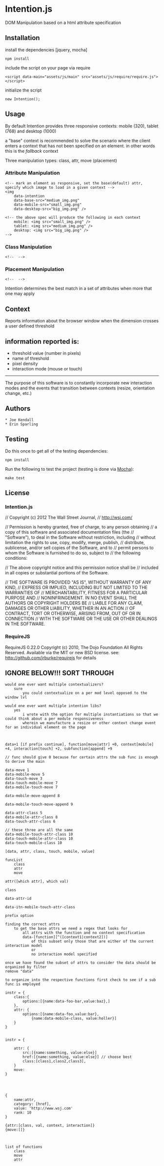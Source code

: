 # Intention.js

DOM Manipulation based on a html attribute specification

## Installation

install the dependencies [jquery, mocha]

	npm install

include the script on your page via require

	<script data-main="assets/js/main" src="assets/js/require/require.js"></script>

initialize the script

	new Intention();


## Usage

By default Intention provides three responsive contexts: mobile (320), tablet (768) and desktop (1000)

a "base" context is recommended to solve the scenario where the client enters a context that has not been specified on an element. in other words this is the *fallback* context

Three manipulation types: class, attr, move (placement) 

### Attribute Manipulation

	<!-- mark an element as responsive, set the base(default) attr, specify which image to load in a given context -->
	<img 
		data-intention 
		data-base-src="medium_img.png" 
		data-mobile-src="small_img.png"
		data-desktop-src="big_img.png" />

	<!-- the above spec will produce the following in each context
		mobile: <img src="small_img.png" />
		tablet: <img src="medium_img.png" />
		desktop: <img src="big_img.png" />
	-->


### Class Manipulation

	<!--  -->


### Placement Manipulation

	<!--  -->

Intention determines the best match in a set of attributes when more that one may apply



## Context

Reports information about the browser window when the dimension crosses a user defined threshold

information reported is: 
----------------------------------------------------
+	threshold value (number in pixels)
+	name of threshold
+	pixel density
+	interaction mode (mouse or touch)

-----------------------------------------------------

The purpose of this software is to constantly incorporate new interaction modes and the events that transition between contexts (resize, orientation change, etc.)


## Authors
	
	* Joe Kendall
	* Erin Sparling


## Testing

Do this once to get all of the testing dependencies:

    npm install

Run the following to test the project (testing is done via [Mocha](http://visionmedia.github.com/mocha/)):

    make test


## License

### Intention.js

// Copyright (c) 2012 The Wall Street Journal, 
// http://wsj.com/

// Permission is hereby granted, free of charge, to any person obtaining
// a copy of this software and associated documentation files (the
// "Software"), to deal in the Software without restriction, including
// without limitation the rights to use, copy, modify, merge, publish,
// distribute, sublicense, and/or sell copies of the Software, and to
// permit persons to whom the Software is furnished to do so, subject to
// the following conditions:

// The above copyright notice and this permission notice shall be
// included in all copies or substantial portions of the Software.

// THE SOFTWARE IS PROVIDED "AS IS", WITHOUT WARRANTY OF ANY KIND,
// EXPRESS OR IMPLIED, INCLUDING BUT NOT LIMITED TO THE WARRANTIES OF
// MERCHANTABILITY, FITNESS FOR A PARTICULAR PURPOSE AND
// NONINFRINGEMENT. IN NO EVENT SHALL THE AUTHORS OR COPYRIGHT HOLDERS BE
// LIABLE FOR ANY CLAIM, DAMAGES OR OTHER LIABILITY, WHETHER IN AN ACTION
// OF CONTRACT, TORT OR OTHERWISE, ARISING FROM, OUT OF OR IN CONNECTION
// WITH THE SOFTWARE OR THE USE OR OTHER DEALINGS IN THE SOFTWARE.


### RequireJS 

RequireJS 0.22.0 Copyright (c) 2010, The Dojo Foundation All Rights Reserved.
Available via the MIT or new BSD license.
see: http://github.com/jrburke/requirejs for details



## IGNORE BELOW!!! SORT THROUGH

	
	would one ever want multiple contextualizers?
		sure
			you could contextualize on a per mod level opposed to the window lvl

	would one ever want multiple intention libs?
		yes
			i wrote with the option for multiple instantiations so that we could think about a per module responsiveness
			wherein we manufacture a resize or other context change event for an individual element on the page



	data+1 [if prefix continue], function[move|attr] +0, context[mobile] +4, interaction[touch] +2, subfunction[append] +9

	// func should give 0 because for certain attrs the sub func is enough to derive the main

	data-move 1
	data-mobile-move 5
	data-touch-move 3
	data-touch-mobile-move 7
	data-mobile-touch-move 7

	data-mobile-move-append 8

	data-mobile-touch-move-append 9

	data-attr-class 5
	data-mobile-attr-class 8
	data-touch-attr-class 6

	// these three are all the same
	data-mobile-touch-attr-class 10
	data-touch-mobile-attr-class 10
	data-touch-mobile-class 10 

	[data, attr, class, touch, mobile, value]

	funcList
		class
		attr
		move

	attr([which attr], which val)

	class

	data-attr-id

	data-itn-mobile-touch-attr-class

	prefix option

	finding the correct attrs
		to get the base attrs we need a regex that looks for
			all attrs with the function and no context specification
			data-[function][^([context1|context2])]
				of this subset only those that are either of the current interaction model
				or
				no interaction model specified

	once we have found the subset of attrs to consider the data should be organized by filter
	remove "data"

	to organize into the respective functions first check to see if a sub func is employed

	instr = {
		class:{
			options:[{name:data-foo-bar,value:baz},]
		},
		attr: {
			options:[{name:data-foo,value:bar},
				{name:data-mobile-class, value:holler}]
		}
	}


	instr = {
		
		attr: {
			src:[{name:something, value:else}]
			href:[{name:something, value:else}] // choose best
			class:[class1,class2,class3],
		}
		move: 
	}




	{
		name:attr,
		category: [href],
		value: 'http://www.wsj.com'
		rank: 10
	}

	{attr:[class, val, context, interaction]}
	{move:[]}



	list of functions
		class
		move
		attr

